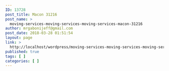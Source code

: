 ```yaml
---
ID: 13728
post_title: Macon 31216
post_name: >
  moving-services-moving-services-moving-services-macon-31216
author: mrgabonijeff@gmail.com
post_date: 2018-03-28 01:51:54
layout: page
link: >
  http://localhost/wordpress/moving-services-moving-services-moving-services-macon-31216/
published: true
tags: [ ]
categories: [ ]
---
```

